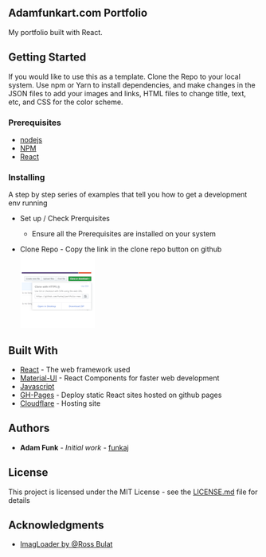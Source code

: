 ## Adamfunkart.com Portfolio

My portfolio built with React.

## Getting Started

If you would like to use this as a template. Clone the Repo to your local system. Use npm or Yarn to install dependencies, and make changes in the JSON files to add your images and links, HTML files to change title, text, etc, and CSS for the color scheme.

### Prerequisites

- [nodejs](https://nodejs.org/en/)
- [NPM](https://www.npmjs.com/)
- [React](https://reactjs.org/)

### Installing

A step by step series of examples that tell you how to get a development env running

- Set up / Check Prerquisites

  - Ensure all the Prerequisites are installed on your system

- Clone Repo - Copy the link in the clone repo button on github
  <img src="/public/images/png/clone.png" />

<!--
## Deployment

Coming Soon -->

## Built With

- [React](https://reactjs.org/) - The web framework used
- [Material-UI](https://material-ui.com/) - React Components for faster web development
- [Javascript](https://www.javascript.com/)
- [GH-Pages](https://www.npmjs.com/package/gh-pages) - Deploy static React sites hosted on github pages
- [Cloudflare](https://cloudflare.com/) - Hosting site

<!--
## Versioning

We use [SemVer](http://semver.org/) for versioning. For the versions available, see the [tags on this repository](https://github.com/your/project/tags). -->

## Authors

- **Adam Funk** - _Initial work_ - [funkaj](https://github.com/funkaj)

## License

This project is licensed under the MIT License - see the [LICENSE.md](LICENSE.md) file for details

## Acknowledgments

- [ImagLoader by @Ross Bulat](https://medium.com/@rossbulat/lazy-image-loading-in-react-the-full-breakdown-4026619de2df)
